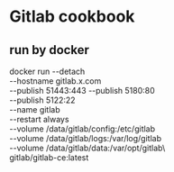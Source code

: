 
# Gitlab cookbook

## run by docker
docker run --detach\
--hostname gitlab.x.com\
--publish 51443:443 --publish 5180:80\
--publish 5122:22  \
--name gitlab\
--restart always\
--volume /data/gitlab/config:/etc/gitlab\
--volume /data/gitlab/logs:/var/log/gitlab\
--volume /data/gitlab/data:/var/opt/gitlab\     
gitlab/gitlab-ce:latest

